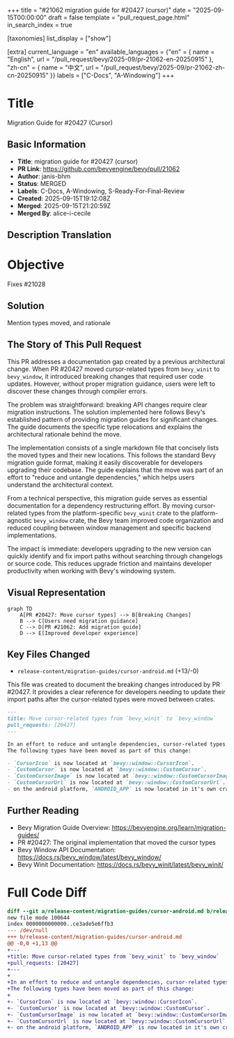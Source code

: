 +++
title = "#21062 migration guide for #20427 (cursor)"
date = "2025-09-15T00:00:00"
draft = false
template = "pull_request_page.html"
in_search_index = true

[taxonomies]
list_display = ["show"]

[extra]
current_language = "en"
available_languages = {"en" = { name = "English", url = "/pull_request/bevy/2025-09/pr-21062-en-20250915" }, "zh-cn" = { name = "中文", url = "/pull_request/bevy/2025-09/pr-21062-zh-cn-20250915" }}
labels = ["C-Docs", "A-Windowing"]
+++

# Title
Migration Guide for #20427 (Cursor)

## Basic Information
- **Title**: migration guide for #20427 (cursor)
- **PR Link**: https://github.com/bevyengine/bevy/pull/21062
- **Author**: janis-bhm
- **Status**: MERGED
- **Labels**: C-Docs, A-Windowing, S-Ready-For-Final-Review
- **Created**: 2025-09-15T19:12:08Z
- **Merged**: 2025-09-15T21:20:59Z
- **Merged By**: alice-i-cecile

## Description Translation
# Objective

Fixes #21028

## Solution
Mention types moved, and rationale

## The Story of This Pull Request

This PR addresses a documentation gap created by a previous architectural change. When PR #20427 moved cursor-related types from `bevy_winit` to `bevy_window`, it introduced breaking changes that required user code updates. However, without proper migration guidance, users were left to discover these changes through compiler errors.

The problem was straightforward: breaking API changes require clear migration instructions. The solution implemented here follows Bevy's established pattern of providing migration guides for significant changes. The guide documents the specific type relocations and explains the architectural rationale behind the move.

The implementation consists of a single markdown file that concisely lists the moved types and their new locations. This follows the standard Bevy migration guide format, making it easily discoverable for developers upgrading their codebase. The guide explains that the move was part of an effort to "reduce and untangle dependencies," which helps users understand the architectural context.

From a technical perspective, this migration guide serves as essential documentation for a dependency restructuring effort. By moving cursor-related types from the platform-specific `bevy_winit` crate to the platform-agnostic `bevy_window` crate, the Bevy team improved code organization and reduced coupling between window management and specific backend implementations.

The impact is immediate: developers upgrading to the new version can quickly identify and fix import paths without searching through changelogs or source code. This reduces upgrade friction and maintains developer productivity when working with Bevy's windowing system.

## Visual Representation

```mermaid
graph TD
    A[PR #20427: Move cursor types] --> B[Breaking Changes]
    B --> C[Users need migration guidance]
    C --> D[PR #21062: Add migration guide]
    D --> E[Improved developer experience]
```

## Key Files Changed

- `release-content/migration-guides/cursor-android.md` (+13/-0)

This file was created to document the breaking changes introduced by PR #20427. It provides a clear reference for developers needing to update their import paths after the cursor-related types were moved between crates.

```markdown
---
title: Move cursor-related types from `bevy_winit` to `bevy_window`
pull_requests: [20427]
---

In an effort to reduce and untangle dependencies, cursor-related types have been moved from the `bevy_winit` crate to the `bevy_window` crate.
The following types have been moved as part of this change:

- `CursorIcon` is now located at `bevy::window::CursorIcon`.
- `CustomCursor` is now located at `bevy::window::CustomCursor`.
- `CustomCursorImage` is now located at `bevy::window::CustomCursorImage`.
- `CustomCursorUrl` is now located at `bevy::window::CustomCursorUrl`.
- on the android platform, `ANDROID_APP` is now located in it's own crate and can be found at `bevy::android::ANDROID_APP`.
```

## Further Reading

- Bevy Migration Guide Overview: https://bevyengine.org/learn/migration-guides/
- PR #20427: The original implementation that moved the cursor types
- Bevy Window API Documentation: https://docs.rs/bevy_window/latest/bevy_window/
- Bevy Winit Documentation: https://docs.rs/bevy_winit/latest/bevy_winit/

# Full Code Diff
```diff
diff --git a/release-content/migration-guides/cursor-android.md b/release-content/migration-guides/cursor-android.md
new file mode 100644
index 0000000000000..ce3ade5e6ffb3
--- /dev/null
+++ b/release-content/migration-guides/cursor-android.md
@@ -0,0 +1,13 @@
+---
+title: Move cursor-related types from `bevy_winit` to `bevy_window`
+pull_requests: [20427]
+---
+
+In an effort to reduce and untangle dependencies, cursor-related types have been moved from the `bevy_winit` crate to the `bevy_window` crate.
+The following types have been moved as part of this change:
+
+- `CursorIcon` is now located at `bevy::window::CursorIcon`.
+- `CustomCursor` is now located at `bevy::window::CustomCursor`.
+- `CustomCursorImage` is now located at `bevy::window::CustomCursorImage`.
+- `CustomCursorUrl` is now located at `bevy::window::CustomCursorUrl`.
+- on the android platform, `ANDROID_APP` is now located in it's own crate and can be found at `bevy::android::ANDROID_APP`.
```